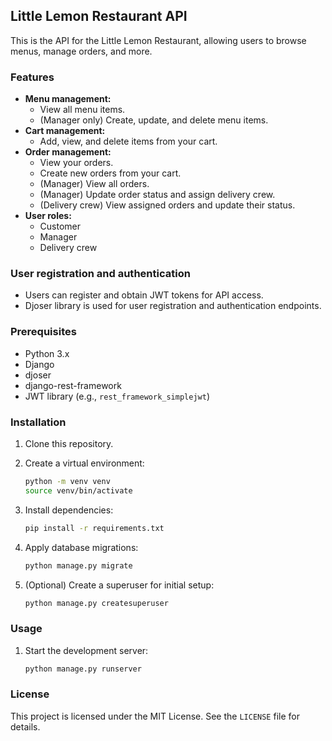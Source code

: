 ## Little Lemon Restaurant API

This is the API for the Little Lemon Restaurant, allowing users to browse menus, manage orders, and more.

### Features

* **Menu management:**
    * View all menu items.
    * (Manager only) Create, update, and delete menu items.
* **Cart management:**
    * Add, view, and delete items from your cart.
* **Order management:**
    * View your orders.
    * Create new orders from your cart.
    * (Manager) View all orders.
    * (Manager) Update order status and assign delivery crew.
    * (Delivery crew) View assigned orders and update their status.
* **User roles:**
    * Customer
    * Manager
    * Delivery crew

### User registration and authentication

* Users can register and obtain JWT tokens for API access.
* Djoser library is used for user registration and authentication endpoints.

### Prerequisites

* Python 3.x
* Django
* djoser
* django-rest-framework
* JWT library (e.g., `rest_framework_simplejwt`)

### Installation

1. Clone this repository.
2. Create a virtual environment:

   ```bash
   python -m venv venv
   source venv/bin/activate
   ```

3. Install dependencies:

   ```bash
   pip install -r requirements.txt
   ```

4. Apply database migrations:

   ```bash
   python manage.py migrate
   ```

5. (Optional) Create a superuser for initial setup:

   ```bash
   python manage.py createsuperuser
   ```

### Usage

1. Start the development server:

   ```bash
   python manage.py runserver
   ```

### License

This project is licensed under the MIT License. See the `LICENSE` file for details.
